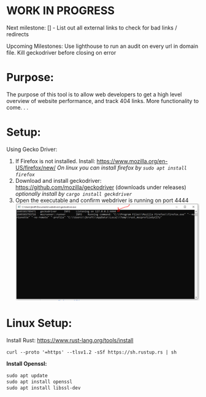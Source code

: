 # WORK IN PROGRESS

Next milestone:
[] - List out all external links to check for bad links / redirects

Upcoming Milestones:
Use lighthouse to run an audit on every url in domain file.
Kill geckodriver before closing on error

# Purpose:

The purpose of this tool is to allow web developers to get a high level overview of website performance, and track 404 links. More functionality to come. . .

# Setup:

Using Gecko Driver:

1. If Firefox is not installed. Install: https://www.mozilla.org/en-US/firefox/new/
   _On linux you can install firefox by `sudo apt install firefox`_
2. Download and install geckodriver: https://github.com/mozilla/geckodriver (downloads under releases)
   _optionally install by `cargo install geckdriver`_
3. Open the executable and confirm webdriver is running on port 4444
   ![geckodriver_example](./docs/images/geckodriver_example.PNG)

# Linux Setup:

Install Rust: https://www.rust-lang.org/tools/install

```
curl --proto '=https' --tlsv1.2 -sSf https://sh.rustup.rs | sh
```

**Install Openssl:**

```
sudo apt update
sudo apt install openssl
sudo apt install libssl-dev
```
